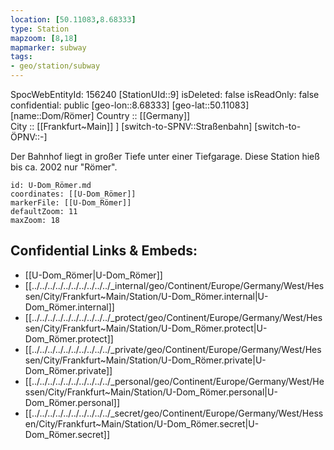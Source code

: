 ```yaml
---
location: [50.11083,8.68333] 
type: Station 
mapzoom: [8,18] 
mapmarker: subway 
tags:
- geo/station/subway
---
```

SpocWebEntityId: 156240
[StationUId::9] 
isDeleted: false
isReadOnly: false
confidential: public
[geo-lon::8.68333] 
[geo-lat::50.11083] 
[name::Dom/Römer] 
Country :: [[Germany]]  
City :: [[Frankfurt~Main]] ] 
[switch-to-SPNV::Straßenbahn] 
[switch-to-ÖPNV::-] 

Der Bahnhof liegt in großer Tiefe unter einer Tiefgarage. Diese Station hieß bis ca. 2002 nur "Römer".

```leaflet
id: U-Dom_Römer.md
coordinates: [[U-Dom_Römer]] 
markerFile: [[U-Dom_Römer]] 
defaultZoom: 11 
maxZoom: 18
```


## Confidential Links & Embeds: 
- [[U-Dom_Römer|U-Dom_Römer]] 
- [[../../../../../../../../../../_internal/geo/Continent/Europe/Germany/West/Hessen/City/Frankfurt~Main/Station/U-Dom_Römer.internal|U-Dom_Römer.internal]] 
- [[../../../../../../../../../../_protect/geo/Continent/Europe/Germany/West/Hessen/City/Frankfurt~Main/Station/U-Dom_Römer.protect|U-Dom_Römer.protect]] 
- [[../../../../../../../../../../_private/geo/Continent/Europe/Germany/West/Hessen/City/Frankfurt~Main/Station/U-Dom_Römer.private|U-Dom_Römer.private]] 
- [[../../../../../../../../../../_personal/geo/Continent/Europe/Germany/West/Hessen/City/Frankfurt~Main/Station/U-Dom_Römer.personal|U-Dom_Römer.personal]] 
- [[../../../../../../../../../../_secret/geo/Continent/Europe/Germany/West/Hessen/City/Frankfurt~Main/Station/U-Dom_Römer.secret|U-Dom_Römer.secret]] 
